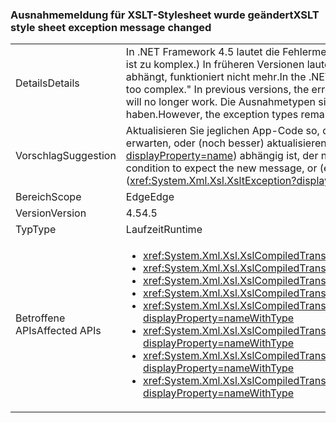 ### <a name="xslt-style-sheet-exception-message-changed"></a><span data-ttu-id="f7681-101">Ausnahmemeldung für XSLT-Stylesheet wurde geändert</span><span class="sxs-lookup"><span data-stu-id="f7681-101">XSLT style sheet exception message changed</span></span>

|   |   |
|---|---|
|<span data-ttu-id="f7681-102">Details</span><span class="sxs-lookup"><span data-stu-id="f7681-102">Details</span></span>|<span data-ttu-id="f7681-103">In .NET Framework 4.5 lautet die Fehlermeldung bei einer zu komplexen XSLT-Datei wie folgt: &quot;The style sheet is too complex.&quot; (Das Stylesheet ist zu komplex.) In früheren Versionen lautete die Fehlermeldung &quot;XSLT-Compilerfehler.&quot; Anwendungscode, der vom Text der Fehlermeldung abhängt, funktioniert nicht mehr.</span><span class="sxs-lookup"><span data-stu-id="f7681-103">In the .NET Framework 4.5, the text of the error message when an XSLT file is too complex is &quot;The style sheet is too complex.&quot; In previous versions, the error message was &quot;XSLT compile error.&quot; Application code that depends on the text of the error message will no longer work.</span></span> <span data-ttu-id="f7681-104">Die Ausnahmetypen sind jedoch nach wie vor identisch, daher sollte diese Änderung keine tatsächlichen Auswirkungen haben.</span><span class="sxs-lookup"><span data-stu-id="f7681-104">However, the exception types remain the same, so this change should have no real impact.</span></span>|
|<span data-ttu-id="f7681-105">Vorschlag</span><span class="sxs-lookup"><span data-stu-id="f7681-105">Suggestion</span></span>|<span data-ttu-id="f7681-106">Aktualisieren Sie jeglichen App-Code so, dass er von der Ausnahmemeldung dieser Fehlerbedingung abhängig ist, um die neue Meldung zu erwarten, oder (noch besser) aktualisieren Sie den Code so, dass er nur vom Ausnahmetyp (<xref:System.Xml.Xsl.XsltException?displayProperty=name>) abhängig ist, der nicht geändert wurde.</span><span class="sxs-lookup"><span data-stu-id="f7681-106">Update any app code depending on the exception message from this error condition to expect the new message, or (even better) update the code to depend only on the exception type (<xref:System.Xml.Xsl.XsltException?displayProperty=name>), which has not changed.</span></span>|
|<span data-ttu-id="f7681-107">Bereich</span><span class="sxs-lookup"><span data-stu-id="f7681-107">Scope</span></span>|<span data-ttu-id="f7681-108">Edge</span><span class="sxs-lookup"><span data-stu-id="f7681-108">Edge</span></span>|
|<span data-ttu-id="f7681-109">Version</span><span class="sxs-lookup"><span data-stu-id="f7681-109">Version</span></span>|<span data-ttu-id="f7681-110">4.5</span><span class="sxs-lookup"><span data-stu-id="f7681-110">4.5</span></span>|
|<span data-ttu-id="f7681-111">Typ</span><span class="sxs-lookup"><span data-stu-id="f7681-111">Type</span></span>|<span data-ttu-id="f7681-112">Laufzeit</span><span class="sxs-lookup"><span data-stu-id="f7681-112">Runtime</span></span>|
|<span data-ttu-id="f7681-113">Betroffene APIs</span><span class="sxs-lookup"><span data-stu-id="f7681-113">Affected APIs</span></span>|<ul><li><xref:System.Xml.Xsl.XslCompiledTransform.Load(System.String)?displayProperty=nameWithType></li><li><xref:System.Xml.Xsl.XslCompiledTransform.Load(System.Type)?displayProperty=nameWithType></li><li><xref:System.Xml.Xsl.XslCompiledTransform.Load(System.Xml.XmlReader)?displayProperty=nameWithType></li><li><xref:System.Xml.Xsl.XslCompiledTransform.Load(System.Xml.XPath.IXPathNavigable)?displayProperty=nameWithType></li><li><xref:System.Xml.Xsl.XslCompiledTransform.Load(System.Reflection.MethodInfo,System.Byte[],System.Type[])?displayProperty=nameWithType></li><li><xref:System.Xml.Xsl.XslCompiledTransform.Load(System.String,System.Xml.Xsl.XsltSettings,System.Xml.XmlResolver)?displayProperty=nameWithType></li><li><xref:System.Xml.Xsl.XslCompiledTransform.Load(System.Xml.XmlReader,System.Xml.Xsl.XsltSettings,System.Xml.XmlResolver)?displayProperty=nameWithType></li><li><xref:System.Xml.Xsl.XslCompiledTransform.Load(System.Xml.XPath.IXPathNavigable,System.Xml.Xsl.XsltSettings,System.Xml.XmlResolver)?displayProperty=nameWithType></li></ul>|

